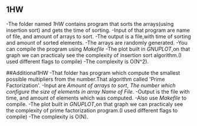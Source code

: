 ## 1HW
-The folder named *1HW* contains program that sorts the arrays(using insertion sort) and gets the time of sorting.
-Input of that program are name of file, and amount of arrays to sort.
-The output is a file,with time of sorting and amount of sorted elements.
-The arrays are randomly generated.
-You can compile the program using *Makefile*
-The plot built in *GNUPLOT*,on that graph we can practicaly see the complexity of insertion sort algorithm.(I used different flags to compile)
-The complexity is O(N^2).

##Additional1HW
-That folder has program which compute the smallest possible multipliers from the number.That algorithm called 'Prime Factorization'.
-Input are *Amount of arrays to sort*, *The number which configure the size of elements in array* *Name of File*.
-Output is the file with time, and amount of elements which was computed.
-Also use *Makefile* to compile.
-The plot built in *GNUPLOT*,on that graph we can practicaly see the complexity of prime factorization program.(I used different flags to compile)
-The complexity is O(N).
